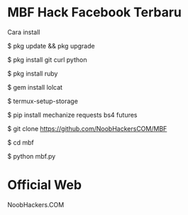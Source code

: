 # MBF Hack Facebook Terbaru

Cara install

$ pkg update && pkg upgrade

$ pkg install git curl python

$ pkg install ruby

$ gem install lolcat

$ termux-setup-storage

$ pip install mechanize requests bs4 futures

$ git clone https://github.com/NoobHackersCOM/MBF

$ cd mbf

$ python mbf.py

# Official Web

NoobHackers.COM
